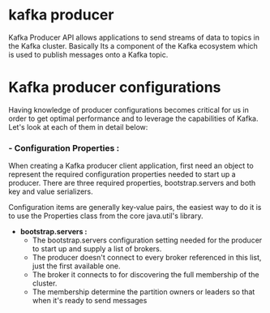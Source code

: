 # kafka producer
Kafka Producer API allows applications to send streams of data to topics in the Kafka cluster. Basically Its a component of the Kafka ecosystem which is used to publish messages onto a Kafka topic.

# Kafka producer configurations
Having knowledge of producer configurations becomes critical for us in order to get optimal performance and to leverage the capabilities of Kafka. Let's look at each of them in detail below:

### - Configuration Properties : 
When creating a Kafka producer client application, first need an object to represent the required configuration properties needed to start up a producer. There are three required properties, bootstrap.servers and both key and value serializers.

Configuration items are generally key‑value pairs, the easiest way to do it is to use the Properties class from the core java.util's library.

 - **bootstrap.servers :** 
	 - The bootstrap.servers configuration setting needed for the producer to start up and supply a list of brokers.
	 - The producer doesn't connect to every broker referenced in this list, just the first available one.
	 - The broker it connects to for discovering the full membership of the cluster.
	 - The membership  determine the partition owners or leaders so that when it's ready to send messages

<!--stackedit_data:
eyJoaXN0b3J5IjpbLTY4NDUzMjc0MSw2MTEwMDkzNjMsMTE2OD
Q5ODIwMiw3NTIyNDk3MTUsLTI4ODQwNjQ4NywxNjE3NDk1NzQ0
LDM2MjYxOTQ4MSwyMDM1ODIxNTM0LC0xMjk4MTEyMzE0LC00ND
UyMzA3MzAsLTk2OTk1OTM2LC0xNjYwNTQ5MzY5LC0xNjM0NzUz
NzE1LDExODU1NzcwNzAsLTIwNTQ0ODY2ODEsLTQ3MDQ1MjYwOC
w2NTA4OTgxOCwtMjA4ODc0NjYxMiwtMjA4ODc0NjYxMiwtMTE3
MTkyODQ1XX0=
-->